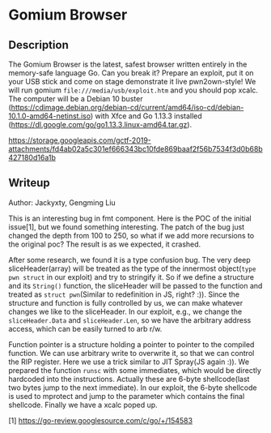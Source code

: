 # Gomium Browser

## Description

The Gomium Browser is the latest, safest browser written entirely in the memory-safe language Go. Can you break it? Prepare an exploit, put it on your USB stick and come on stage demonstrate it live pwn2own-style! We will run gomium `file:///media/usb/exploit.htm` and you should pop xcalc. The computer will be a Debian 10 buster (https://cdimage.debian.org/debian-cd/current/amd64/iso-cd/debian-10.1.0-amd64-netinst.iso) with Xfce and Go 1.13.3 installed (https://dl.google.com/go/go1.13.3.linux-amd64.tar.gz).

https://storage.googleapis.com/gctf-2019-attachments/fd4ab02a5c301ef666343bc10fde869baaf2f56b7534f3d0b68b427180d16a1b

## Writeup

Author: Jackyxty, Gengming Liu

This is an interesting bug in fmt component. Here is the POC of the initial issue[1], but we found something interesting. The patch of the bug just changed the depth from 100 to 250, so what if we add more recursions to the original poc? The result is as we expected, it crashed.

After some research, we found it is a type confusion bug. The very deep sliceHeader(array) will be treated as the type of the innermost object(`type pwn struct` in our exploit) and try to stringify it. So if we define a structure and its `String()` function, the sliceHeader will be passed to the function and treated as `struct pwn`(Similar to redefinition in JS, right? :)). Since the structure and function is fully controlled by us, we can make whatever changes we like to the sliceHeader. In our exploit, e.g., we change the `sliceHeader.Data` and `sliceHeader.Len`, so we have the arbitrary address access, which can be easily turned to arb r/w.

Function pointer is a structure holding a pointer to pointer to the compiled function. We can use arbitrary write to overwrite it, so that we can control the RIP register. Here we use a trick similar to JIT Spray(JS again :)). We prepared the function `runsc` with some immediates, which would be directly hardcoded into the instructions. Actually these are 6-byte shellcode(last two bytes jump to the next immediate). In our exploit, the 6-byte shellcode is used to mprotect and jump to the parameter which contains the final shellcode. Finally we have a xcalc poped up.

[1] https://go-review.googlesource.com/c/go/+/154583
